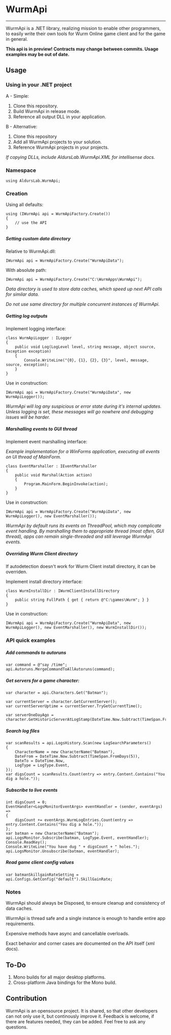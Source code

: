 # WurmApi #
----------------

WurmApi is a .NET library, realizing mission to enable other programmers, to easily write their own tools for Wurm Online game client and for the game in general.

**This api is in preview! Contracts may change between commits. Usage examples may be out of date.**

## Usage ##

### Using in your .NET project

A - Simple:

1. Clone this repository.
2. Build WurmApi in release mode.
3. Reference all output DLL in your application.

B - Alternative:

1. Clone this repository
2. Add all WurmApi projects to your solution.
3. Reference WurmApi projects in your projects.

*If copying DLLs, include AldursLab.WurmApi.XML for intellisense docs.*

### Namespace ###

	using AldursLab.WurmApi;

### Creation ###

Using all defaults:

    using (IWurmApi api = WurmApiFactory.Create())
    {
        // use the API
    }

##### Setting custom data directory ####

Relative to WurmApi.dll:

    IWurmApi api = WurmApiFactory.Create("WurmApiData");

With absolute path:

	IWurmApi api = WurmApiFactory.Create("C:\WurmApps\WurmApi");

*Data directory is used to store data caches, which speed up next API calls for similar data.*

*Do not use same directory for multiple concurrent instances of WurmApi.*

##### Getting log outputs ###

Implement logging interface:

	class WurmApiLogger : ILogger
    {
        public void Log(LogLevel level, string message, object source, Exception exception)
        {
            Console.WriteLine("{0}, {1}, {2}, {3}", level, message, source, exception);
        }
    }

Use in construction:

	IWurmApi api = WurmApiFactory.Create("WurmApiData", new WurmApiLogger());

*WurmApi will log any suspicious or error state during it's internal updates. Unless logging is set, these messages will go nowhere and debugging issues will be harder.*

##### Marshalling events to GUI thread ###

Implement event marshalling interface:

*Example implementation for a WinForms application, executing all events on UI thread of MainForm.*

    class EventMarshaller : IEventMarshaller
    {
        public void Marshal(Action action)
        {
            Program.MainForm.BeginInvoke(action);
        }
    }

Use in construction:

	IWurmApi api = WurmApiFactory.Create("WurmApiData", new WurmApiLogger(), new EventMarshaller());

*WurmApi by default runs its events on ThreadPool, which may complicate event handling. By marshalling them to appropriate thread (most often, GUI thread), apps can remain single-threaded and still leverage WurmApi events.*

##### Overriding Wurm Client directory ###

If autodetection doesn't work for Wurm Client install directory, it can be overriden.

Implement install directory interface:

	class WurmInstallDir : IWurmClientInstallDirectory
    {
        public string FullPath { get { return @"C:\games\Wurm"; } }
    }

Use in construction:

	IWurmApi api = WurmApiFactory.Create("WurmApiData", new WurmApiLogger(), new EventMarshaller(), new WurmInstallDir());

### API quick examples

##### Add commands to autoruns #

    var command = @"say /time";
    api.Autoruns.MergeCommandToAllAutoruns(command);

##### Get servers for a game character:

    var character = api.Characters.Get("Batman");

    var currentServer = character.GetCurrentServer();
	var currentServerUptime = currentServer.TryGetCurrentTime();

    var serverOneDayAgo = character.GetHistoricServerAtLogStamp(DateTime.Now.Subtract(TimeSpan.FromDays(1)));

##### Search log files

    var scanResults = api.LogsHistory.Scan(new LogSearchParameters()
    {
        CharacterName = new CharacterName("Batman"),
        DateFrom = DateTime.Now.Subtract(TimeSpan.FromDays(5)),
        DateTo = DateTime.Now,
        LogType = LogType.Event,
    });
    var digsCount = scanResults.Count(entry => entry.Content.Contains("You dig a hole."));

##### Subscribe to live events

    int digsCount = 0;
    EventHandler<LogsMonitorEventArgs> eventHandler = (sender, eventArgs) =>
    {
        digsCount += eventArgs.WurmLogEntries.Count(entry => entry.Content.Contains("You dig a hole."));
    };
    var batman = new CharacterName("Batman");
    api.LogsMonitor.Subscribe(batman, LogType.Event, eventHandler);
    Console.ReadKey();
	Console.WriteLine("You have dug " + digsCount + " holes.");
    api.LogsMonitor.Unsubscribe(batman, eventHandler);

##### Read game client config values

	var batmanSkillgainRateSetting = api.Configs.GetConfig("default").SkillGainRate;

### Notes ###

WurmApi should always be Disposed, to ensure cleanup and consistency of data caches. 

WurmApi is thread safe and a single instance is enough to handle entire app requirements.

Expensive methods have async and cancellable overloads.

Exact behavior and corner cases are documented on the API itself (xml docs).

## To-Do ##

1. Mono builds for all major desktop platforms.
2. Cross-platform Java bindings for the Mono build.

## Contribution ##

WurmApi is an opensource project. It is shared, so that other developers can not only use it, but continously improve it. Feedback is welcome, if there are features needed, they can be added. Feel free to ask any questions.